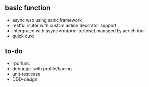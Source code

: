 ## basic function
 + async web using sanic framework
 + restful router  with custom action decorator support
 + intergrated with async orm(orm-tortoise) managed by aerich tool
 + quick curd

## to-do
 + rpc func
 + debugger with profile/tracing
 + unit-test case
 + DDD-design
